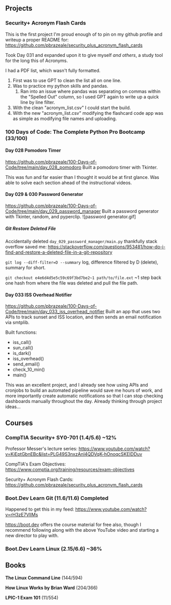 ## Projects
### Security+ Acronym Flash Cards
This is the first project I'm proud enough of to pin on my github profile and writeup a proper README for:
https://github.com/pbrazeale/security_plus_acronym_flash_cards

Took Day 031 and expanded upon it to give myself *and others*, a study tool for the long this of Acronyms.

I had a PDF list, which wasn't fully formatted. 
1. First was to use GPT to clean the list all on one line.
2. Was to practice my python skills and pandas.
	1. Ran into an issue where pandas was separating on commas within the "Spelled Out" column, so I used GPT again to write up a quick line by line filter.
3. With the clean "acronym_list.csv" I could start the build.
4. With the new "acronym_list.csv" modifying the flashcard code app was as simple as modifying file names and uploading.

### 100 Days of Code: The Complete Python Pro Bootcamp (33/100)
#### Day 028 Pomodoro Timer
https://github.com/pbrazeale/100-Days-of-Code/tree/main/day_028_pomodoro
Built a pomodoro timer with Tkinter.

This was fun and far easier than I thought it would be at first glance. Was able to solve each section ahead of the instructional videos.
#### Day 029 & 030 Password Generator
https://github.com/pbrazeale/100-Days-of-Code/tree/main/day_029_password_manager
Built a password generator with Tkinter, random, and pyperclip.
![password generator.gif]
##### Git Restore Deleted File
Accidentally deleted `day_029_password_manager/main.py` thankfully stack overflow saved me: https://stackoverflow.com/questions/953481/how-do-i-find-and-restore-a-deleted-file-in-a-git-repository

`git log --diff-filter=D --summary` log, difference filtered by D (delete), summary for short.

`git checkout e4e6d4d5e5c59c69f3bd7be2~1 path/to/file.ext` ~1 step back one hash from where the file was deleted and pull the file path. 

#### Day 033 ISS Overhead Notifier
https://github.com/pbrazeale/100-Days-of-Code/tree/main/day_033_iss_overhead_notifier
Built an app that uses two APIs to track sunset and ISS location, and then sends an email notification via smtplib.

Built functions:
- iss_call()
- sun_call()
- is_dark()
- iss_overhead()
- send_email()
- check_10_min()
- main()

This was an excellent project, and I already see how using APIs and cronjobs to build an automated pipeline would save me hours of work, and more importantly create automatic notifications so that I can stop checking dashboards manually throughout the day. Already thinking through project ideas...


## Courses
### CompTIA Security+ SY0-701 (1.4/5.6) **~12%**
Professor Messer's lecture series: https://www.youtube.com/watch?v=KiEptGbnEBc&list=PLG49S3nxzAnl4QDVqK-hOnoqcSKEIDDuv

CompTIA's Exam Objectives: https://www.comptia.org/training/resources/exam-objectives

Security+ Acronym Flash Cards: https://github.com/pbrazeale/security_plus_acronym_flash_cards

### Boot.Dev Learn Git (11.6/11.6) **Completed**
Happened to get this in my feed: https://www.youtube.com/watch?v=rH3zE7VlIMs

https://boot.dev offers the course material for free also, though I recommend following along with the above YouTube video and starting a new director to play with.

### Boot.Dev Learn Linux (2.15/6.6) **~36%**


## Books
**The Linux Command Line** (144/594)

**How Linux Works by Brian Ward** (204/366)

**LPIC-1 Exam 101** (11/554)
